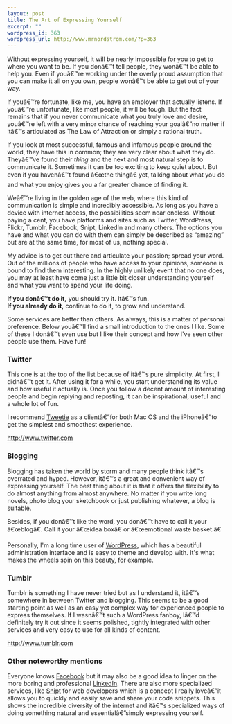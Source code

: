 ```yaml
--- 
layout: post
title: The Art of Expressing Yourself
excerpt: ""
wordpress_id: 363
wordpress_url: http://www.mrnordstrom.com/?p=363
---
```

<p>Without expressing yourself, it will be nearly impossible for you to get to where you want to be. If you donâ€™t tell people, they wonâ€™t be able to help you. Even if youâ€™re working under the overly proud assumption that you can make it all on you own, people wonâ€™t be able to get out of your way.</p>

<p>If youâ€™re fortunate, like me, you have an employer that actually listens. If youâ€™re unfortunate, like most people, it will be tough. But the fact remains that if you never communicate what you truly love and desire, youâ€™re left with a very minor chance of reaching your goalâ€”no matter if itâ€™s articulated as The Law of Attraction or simply a rational truth.</p>

<p>If you look at most successful, famous and infamous people around the world, they have this in common; they are very clear about what they do. Theyâ€™ve found their <em>thing</em> and the next and most natural step is to communicate it. Sometimes it can be too exciting to keep quiet about. But even if you havenâ€™t found â€œthe thingâ€ yet, talking about what you do and what you enjoy gives you a far greater chance of finding it.</p>

<p>Weâ€™re living in the golden age of the web, where this kind of communication is simple and incredibly accessible. As long as you have a device with internet access, the possibilities seem near endless. Without paying a cent, you have platforms and sites such as Twitter, WordPress, Flickr, Tumblr, Facebook, Snipt, LinkedIn and many others. The options you have and what you can do with them can simply be described as &ldquo;amazing&rdquo; but are at the same time, for most of us, nothing special.</p>

<p>My advice is to get out there and articulate your passion; spread your word. Out of the millions of people who have access to your opinions, someone is bound to find them interesting. In the highly unlikely event that no one does, you may at least have come just a little bit closer understanding yourself and what you want to spend your life doing.</p>

<p><strong>If you donâ€™t do it,</strong> you should try it. Itâ€™s fun.<br>
<strong>If you already do it,</strong> continue to do it, to grow and understand.</p>

<p>Some services are better than others. As always, this is a matter of personal preference. Below youâ€™ll find a small introduction to the ones I like. Some of these I donâ€™t even use but I like their concept and how I've seen other people use them. Have fun!</p>

<h3>Twitter</h3>
This one is at the top of the list because of itâ€™s pure simplicity. At first, I didnâ€™t get it. After using it for a while, you start understanding its value and how useful it actually is. Once you follow a decent amount of interesting people and begin replying and reposting, it can be inspirational, useful and a whole lot of fun.</p>

<p>I recommend <a href="http://www.atebits.com/tweetie-mac/">Tweetie</a> as a clientâ€”for both Mac OS and the iPhoneâ€”to get the simplest and smoothest experience.</p>

<p><a href="http://www.twitter.com">http://www.twitter.com</a></p>

<h3>Blogging</h3>
<p>Blogging has taken the world by storm and many people think itâ€™s overrated and hyped. However, itâ€™s a great and convenient way of expressing yourself. The best thing about it is that it offers the flexibility to do almost anything from almost anywhere. No matter if you write long novels, photo blog your sketchbook or just publishing whatever, a blog is suitable.</p>

<p>Besides, if you donâ€™t like the word, you donâ€™t have to call it your â€œblogâ€. Call it your â€œidea boxâ€ or â€œemotional waste basket.â€</p>

<p>Personally, I'm a long time user of <a href="http://wordpress.org/">WordPress</a>, which has a beautiful administration interface and is easy to theme and develop with. It's what makes the wheels spin on this beauty, for example.</p>

<h3>Tumblr</h3>
<p>Tumblr is something I have never tried but as I understand it, itâ€™s somewhere in between Twitter and blogging. This seems to be a good starting point as well as an easy yet complex way for experienced people to express themselves. If I wasnâ€™t such a WordPress fanboy, Iâ€™d definitely try it out since it seems polished, tightly integrated with other services and very easy to use for all kinds of content.</p>

<p><a href="http://www.tumblr.com">http://www.tumblr.com</a></p>

<h3>Other noteworthy mentions</h3>
<p>Everyone knows <a href="http://www.facebook.com/">Facebook</a> but it may also be a good idea to linger on the more boring and professional <a href="http://www.linkedin.com/">LinkedIn</a>. There are also more specialized services, like <a href="http://www.snipt.com/">Snipt</a> for web developers which is a concept I really loveâ€”it allows you to quickly and easily save and share your code snippets. This shows the incredible diversity of the internet and itâ€™s specialized ways of doing something natural and essentialâ€”simply expressing yourself.</p>
